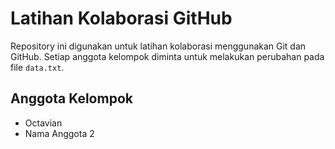 # Latihan Kolaborasi GitHub

Repository ini digunakan untuk latihan kolaborasi
menggunakan Git dan GitHub.
Setiap anggota kelompok diminta untuk melakukan
perubahan pada file `data.txt`.

## Anggota Kelompok
- Octavian
- Nama Anggota 2